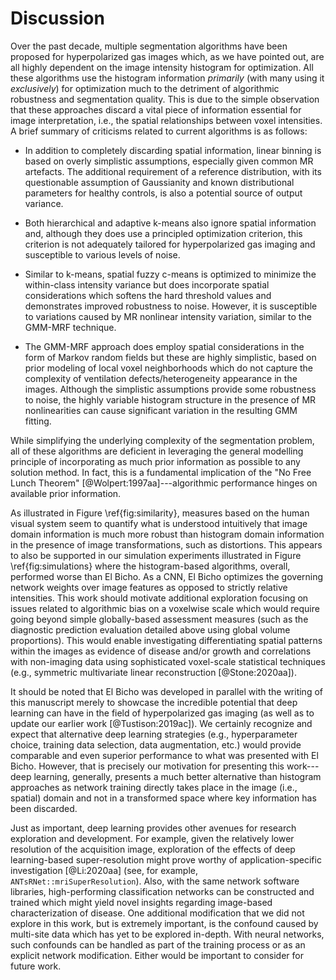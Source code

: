 
# Discussion

Over the past decade, multiple segmentation algorithms have been proposed for
hyperpolarized gas images which, as we have pointed out, are all highly
dependent on the image intensity histogram for optimization.  All these
algorithms use the histogram information *primarily* (with many using it
*exclusively*) for optimization  much to the detriment of algorithmic robustness
and segmentation quality.  This is due to the simple observation that these
approaches discard a vital piece of information essential for image
interpretation, i.e., the spatial relationships between voxel intensities.  A
brief summary of criticisms related to current algorithms is as follows:

* In addition to completely discarding spatial information, linear binning is
  based on overly simplistic assumptions, especially given common MR artefacts.
  The additional requirement of a reference distribution, with its questionable
  assumption of Gaussianity and known distributional parameters for healthy
  controls, is also a potential source of output variance.

* Both hierarchical and adaptive k-means also ignore spatial information and,
  although they does use a principled optimization criterion, this criterion is
  not adequately tailored for hyperpolarized gas imaging and susceptible to
  various levels of noise.

* Similar to k-means, spatial fuzzy c-means is optimized to minimize the
  within-class intensity variance but does incorporate spatial considerations
  which softens the hard threshold values and demonstrates improved robustness
  to noise.  However, it is susceptible to variations caused by MR nonlinear
  intensity variation, similar to the GMM-MRF technique.

* The GMM-MRF approach does employ spatial considerations in the form of Markov
  random fields but these are highly simplistic, based on prior modeling of local
  voxel neighborhoods which do not capture the complexity of ventilation
  defects/heterogeneity appearance in the images.  Although the simplistic
  assumptions provide some robustness to noise, the highly variable histogram
  structure in the presence of MR nonlinearities can cause significant variation in
  the resulting GMM fitting.

While simplifying the underlying complexity of the segmentation problem, all of
these algorithms are deficient in leveraging the general modelling principle of
incorporating as much prior information as possible to any solution method.
In fact, this is a fundamental implication of the  "No Free Lunch Theorem"
[@Wolpert:1997aa]---algorithmic performance hinges on available prior
information.

As illustrated in Figure \ref{fig:similarity}, measures based on the human
visual system seem to quantify what is understood intuitively that image domain
information is much more robust than histogram domain information in the
presence of image transformations, such as distortions.  This appears to also be
supported in our simulation experiments illustrated in Figure
\ref{fig:simulations} where the histogram-based algorithms, overall, performed
worse than El Bicho.  As a CNN, El Bicho optimizes the governing network weights
over image features as opposed to strictly relative intensities.  This work
should motivate additional exploration focusing on issues related to
algorithmic bias on a voxelwise scale which would require going beyond simple
globally-based assessment measures (such as the diagnostic prediction evaluation
detailed above using global volume proportions).  This would enable investigating
differentiating spatial patterns within the images as evidence of disease and/or
growth and correlations with non-imaging data using sophisticated voxel-scale
statistical techniques (e.g., symmetric multivariate linear reconstruction
[@Stone:2020aa]).

It should be noted that El Bicho was developed in parallel with the writing of
this manuscript merely to showcase the incredible potential that deep learning
can have in the field of hyperpolarized gas imaging (as well as to update our
earlier work [@Tustison:2019ac]).   We certainly recognize and expect that
alternative deep learning strategies (e.g., hyperparameter choice, training data
selection, data augmentation, etc.) would provide comparable and even superior
performance to what was presented with El Bicho.  However, that is precisely our
motivation for presenting this work---deep learning, generally, presents a much
better alternative than histogram approaches as network training directly takes
place in the image (i.e., spatial) domain and not in a transformed space where
key information has been discarded.

Just as important, deep learning provides other avenues for research exploration
and development. For example, given the relatively lower resolution of the
acquisition image, exploration of the effects of deep learning-based
super-resolution might prove worthy of application-specific investigation
[@Li:2020aa] (see, for example, ``ANTsRNet::mriSuperResolution``).  Also, with
the same network software libraries, high-performing classification networks can
be constructed and trained which might yield novel insights regarding
image-based characterization of disease.  One additional modification that we
did not explore in this work, but is extremely important, is the confound caused
by multi-site data which has yet to be explored in-depth.  With neural networks,
such confounds can be handled as part of the training process or as an explicit
network modification.  Either would be important to consider for future work.


